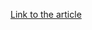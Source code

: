 [Link to the article](https://blog.eclecticiq.com/revisiting-the-question-why-iocs-are-not-enough?hsLang=en)
